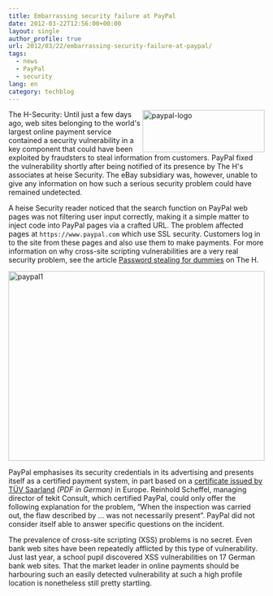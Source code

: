 ```yaml
---
title: Embarrassing security failure at PayPal
date: 2012-03-22T12:56:00+00:00
layout: single
author_profile: true
url: 2012/03/22/embarrassing-security-failure-at-paypal/
tags:
  - news
  - PayPal
  - security
lang: en
category: techblog
---
```

[<img title="paypal-logo" border="0" alt="paypal-logo" align="right" src="http://lh5.ggpht.com/-VtdK7ImWZSQ/T2saajEj30I/AAAAAAAAFRs/XJ9GJTD_G6U/paypal-logo_thumb%25255B1%25255D.jpg?imgmax=800" width="240" height="83" />](http://lh4.ggpht.com/-uvjzqLuN3sw/T2saX7jZffI/AAAAAAAAFRk/u6aq2SUsCSQ/s1600-h/paypal-logo%25255B3%25255D.jpg)The H-Security: Until just a few days ago, web sites belonging to the world's largest online payment service contained a security vulnerability in a key component that could have been exploited by fraudsters to steal information from customers. PayPal fixed the vulnerability shortly after being notified of its presence by The H's associates at heise Security. The eBay subsidiary was, however, unable to give any information on how such a serious security problem could have remained undetected. 

A heise Security reader noticed that the search function on PayPal web pages was not filtering user input correctly, making it a simple matter to inject code into PayPal pages via a crafted URL. The problem affected pages at `https://www.paypal.com` which use SSL security. Customers log in to the site from these pages and also use them to make payments. For more information on why cross-site scripting vulnerabilities are a very real security problem, see the article [Password stealing for dummies](http://www.h-online.com/security/features/Password-stealing-for-dummies-747145.html) on The H. 

[<img title="paypal1" border="0" alt="paypal1" src="http://lh5.ggpht.com/-JRbsJ0gTzmc/T2saipp3LmI/AAAAAAAAFR8/WHEn_DrRwWA/paypal1_thumb%25255B1%25255D.png?imgmax=800" width="504" height="373" />](http://lh3.ggpht.com/-5dZtiATgX2o/T2saec3GgTI/AAAAAAAAFR0/YWDnEg0kEtY/s1600-h/paypal1%25255B3%25255D.png) 

PayPal emphasises its security credentials in its advertising and presents itself as a certified payment system, in part based on a [certificate issued by TÜV Saarland](https://www.paypal-deutschland.de/external/Tuev-Zertifikat-2011.pdf) _(PDF in German)_ in Europe. Reinhold Scheffel, managing director of tekit Consult, which certified PayPal, could only offer the following explanation for the problem, &#8220;When the inspection was carried out, the flaw described by &#8230; was not necessarily present&#8221;. PayPal did not consider itself able to answer specific questions on the incident. 

The prevalence of cross-site scripting (XSS) problems is no secret. Even bank web sites have been repeatedly afflicted by this type of vulnerability. Just last year, a school pupil discovered XSS vulnerabilities on 17 German bank web sites. That the market leader in online payments should be harbouring such an easily detected vulnerability at such a high profile location is nonetheless still pretty startling.